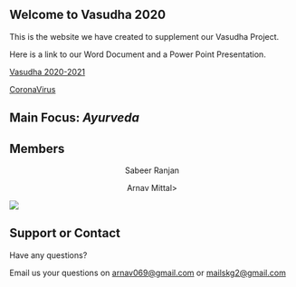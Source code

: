 ## **Welcome to Vasudha 2020**

This is the website we have created to supplement our Vasudha Project.

Here is a link to our Word Document and a Power Point Presentation.

[Vasudha 2020-2021](https://docs.google.com/file/d/1Nu4bOvSgZvhiug3O1kgtYygH8QI_pfSe/edit?usp=docslist_api&filetype=msword)

[CoronaVirus](https://drive.google.com/file/d/18FGk2f3JbWM8_CqvvECNQkRfA_1WwkHj/view?usp=sharing)

## Main Focus: *Ayurveda*

## Members

<p align="center">Sabeer Ranjan<p>
 
<p align="center">Arnav Mittal>
<p>
 
![](https://komarev.com/ghpvc/?username=SabeerR&color=green&label=Visitor+Counter)
## Support or Contact
 
 Have any questions? 
 
 Email us your questions on arnav069@gmail.com or mailskg2@gmail.com
 
